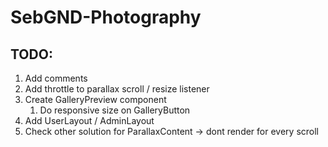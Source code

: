 # SebGND-Photography

## TODO:
1. Add comments
1. Add throttle to parallax scroll / resize listener
1. Create GalleryPreview component
    1. Do responsive size on GalleryButton
1. Add UserLayout / AdminLayout
1. Check other solution for ParallaxContent -> dont render for every scroll
